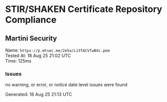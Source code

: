 # STIR/SHAKEN Certificate Repository Compliance

## Martini Security

Name: `https://p.mtsec.me/2e5a/Li5TACVfwBXc.pem`\
Tested At: 18 Aug 25 21:02 UTC\
Time: 125ms

### Issues

no warning, or error, or notice date level issues were found

Generated: 18 Aug 25 21:13 UTC